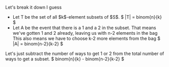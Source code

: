 Let's break it down I guess
<ul>
<li> Let T be the set of all $k$-element subsets of $S$. 
$ |T| = binom{n}{k} $
	<li> Let A be the event that there is a 1 and a 2 in the subset. 
	      That means we've gotten 1 and 2 already, leaving us with n-2 elements in the bag
	      This also means we have to choose k-2 more elements from the bag
	      $ |A| = binom{n-2}{k-2} $
</ul>
Let's just subtract the number of ways to get 1 or 2 from the total number of ways to get a subset. 
$ binom{n}{k} - binom{n-2}{k-2} $
